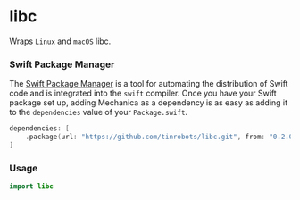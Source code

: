 # libc

Wraps `Linux` and `macOS` libc.

### Swift Package Manager

The [Swift Package Manager](https://swift.org/package-manager/) is a tool for automating the distribution of Swift code and is integrated into the `swift` compiler. 
Once you have your Swift package set up, adding Mechanica as a dependency is as easy as adding it to the `dependencies` value of your `Package.swift`.

```swift
dependencies: [
    .package(url: "https://github.com/tinrobots/libc.git", from: "0.2.0")
]
```

### Usage

```swift
import libc
```

